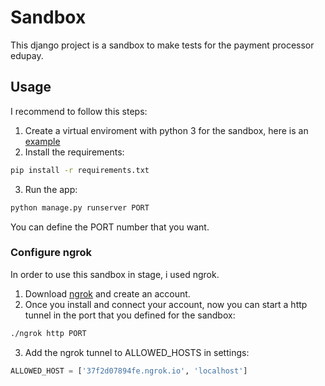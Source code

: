 # Sandbox

This django project is a sandbox to make tests for the payment processor edupay.

## Usage

I recommend to follow this steps:

1. Create a virtual enviroment with python 3 for the sandbox, here is an [example](https://docs.python-guide.org/dev/virtualenvs/)
2. Install the requirements:
```bash
pip install -r requirements.txt
```
3. Run the app:
```bash
python manage.py runserver PORT
```
You can define the PORT number that you want.

### Configure ngrok
In order to use this sandbox in stage, i used ngrok.
1. Download [ngrok](https://ngrok.com/download) and create an account.
2. Once you install and connect your account, now you can start a http tunnel in the port that you defined for the sandbox:
```bash
./ngrok http PORT
```
3. Add the ngrok tunnel to ALLOWED_HOSTS in settings:

```python
ALLOWED_HOST = ['37f2d07894fe.ngrok.io', 'localhost']
```